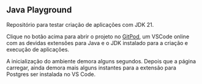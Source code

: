 ## Java Playground

Repositório para testar criação de aplicações com JDK 21.

Clique no botão acima para abrir o projeto no [GitPod](https://gitpod.io), um VSCode online 
com as devidas extensões para Java e o JDK instalado para a criação 
e execução de aplicações.

A inicialização do ambiente demora alguns segundos. Depois que a página carregar,
ainda demora mais alguns instantes para a extensão para Postgres ser instalada no 
VS Code.
